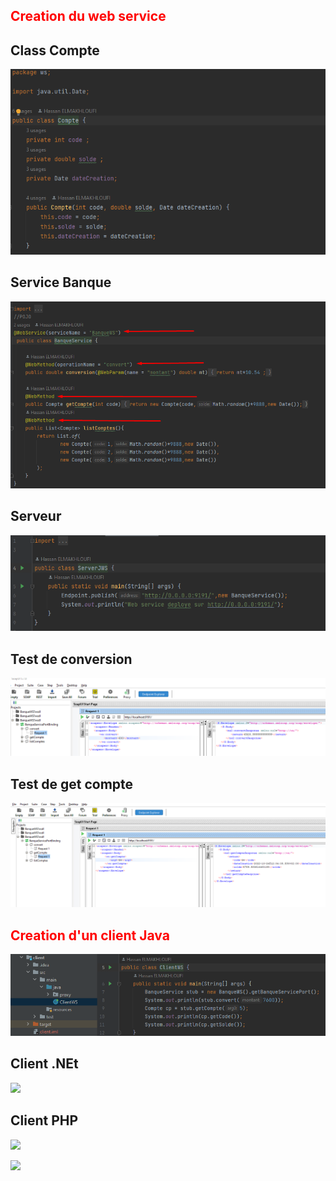 

## <span style="color: red"> Creation du web service  </span>

## Class Compte
![](screens/2.png)
## Service Banque
![](screens/1.png)
## Serveur
![](screens/3.png)
## Test de conversion
![](screens/4.png)

## Test de get compte
![](screens/5.png)

## <span style="color: red"> Creation d'un client Java  </span>

![](screens/6.png)


## Client .NEt
![](screens/c.png)

## Client PHP
![](screens/php.png)

![](screens/php1.png)

